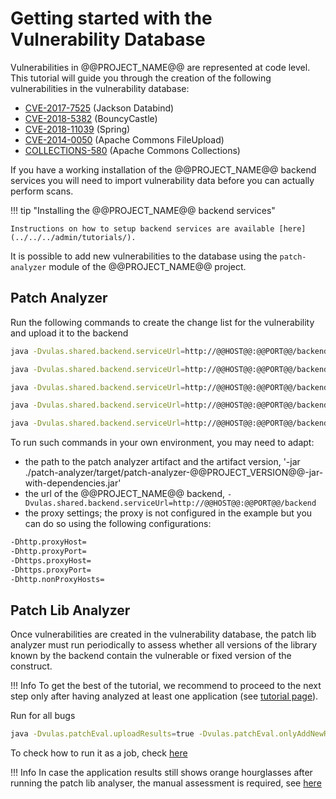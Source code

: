 # Getting started with the Vulnerability Database

Vulnerabilities in @@PROJECT_NAME@@ are represented at code level. This tutorial will guide you through the creation of the following vulnerabilities in the vulnerability database:

- [CVE-2017-7525](https://nvd.nist.gov/vuln/detail/CVE-2017-7525) (Jackson Databind)
- [CVE-2018-5382](https://nvd.nist.gov/vuln/detail/CVE-2018-5382) (BouncyCastle)
- [CVE-2018-11039](https://nvd.nist.gov/vuln/detail/CVE-2018-11039) (Spring)
- [CVE-2014-0050](https://nvd.nist.gov/vuln/detail/CVE-2014-0050) (Apache Commons FileUpload)
- [COLLECTIONS-580](https://issues.jboss.org/browse/JBDS-3560?attachmentViewMode=list&_sscc=t) (Apache Commons Collections)

If you have a working installation of the @@PROJECT_NAME@@ backend services you will need
to import vulnerability data before you can actually perform scans.

!!! tip "Installing the @@PROJECT_NAME@@ backend services"

    Instructions on how to setup backend services are available [here](../../../admin/tutorials/).

It is possible to add new vulnerabilities to the database using the `patch-analyzer` module of the @@PROJECT_NAME@@ project.

## Patch Analyzer

Run the following commands to create the change list for the vulnerability and upload it to the backend

```sh
java -Dvulas.shared.backend.serviceUrl=http://@@HOST@@:@@PORT@@/backend -jar ./patch-analyzer/target/patch-analyzer-@@PROJECT_VERSION@@-jar-with-dependencies.jar com.sap.psr.vulas.PatchAnalyzer -r https://github.com/FasterXML/jackson-databind -b CVE-2017-7525 -e e8f043d1aac9b82eee907e0f0c3abbdea723a935,ddfddfba6414adbecaff99684ef66eebd3a92e92,60d459cedcf079c6106ae7da2ac562bc32dcabe1 -links https://github.com/FasterXML/jackson-databind/issues/1599,https://github.com/FasterXML/jackson-databind/issues/1680,https://github.com/FasterXML/jackson-databind/issues/1737  -descr "When configured to enable default typing, Jackson contained a deserialization vulnerability that could lead to arbitrary code execution. Jackson fixed this vulnerability by blacklisting known 'deserialization gadgets'. This vulnerability solves an incomplete fix for CVE-2017-4995-JK (main description at: https://github.com/FasterXML/jackson-databind/issues/1599 Issues not addressed by the incomplete fix of CVE-2017-4995-JK: https://github.com/FasterXML/jackson-databind/issues/1680 and https://github.com/FasterXML/jackson-databind/issues/1737) " -u

java -Dvulas.shared.backend.serviceUrl=http://@@HOST@@:@@PORT@@/backend -jar ./patch-analyzer/target/patch-analyzer-@@PROJECT_VERSION@@-jar-with-dependencies.jar com.sap.psr.vulas.PatchAnalyzer -r https://github.com/bcgit/bc-java/ -b CVE-2018-5382 -e 81b00861cd5711e85fe8dce2a0e119f684120255 -links https://snyk.io/vuln/SNYK-JAVA-ORGBOUNCYCASTLE-31659,https://www.kb.cert.org/vuls/id/306792 -u

java -Dvulas.shared.backend.serviceUrl=http://@@HOST@@:@@PORT@@/backend -jar ./patch-analyzer/target/patch-analyzer-@@PROJECT_VERSION@@-jar-with-dependencies.jar com.sap.psr.vulas.patcha.PatchAnalyzer -r https://github.com/spring-projects/spring-framework/ -b CVE-2018-11039 -e dac97f1b7dac3e70ff603fb6fc9f205b95dd6b01,f2694a8ed93f1f63f87ce45d0bb638478b426acd -links https://pivotal.io/security/cve-2018-11039,https://jira.spring.io/browse/SPR-16836 -descr "Cross Site Tracing (XST) with Spring Framework. Description: Spring Framework (versions 5.0.x prior to 5.0.7, versions 4.3.x prior to 4.3.18, and older unsupported versions) allow web applications to change the HTTP request method to any HTTP method (including TRACE) using the HiddenHttpMethodFilter in Spring MVC. If an application has a pre-existing XSS vulnerability, a malicious user (or attacker) can use this filter to escalate to an XST (Cross Site Tracing) attack. Affected Pivotal Products and Versions: Spring Framework 5.0 to 5.0.6, Spring Framework 4.3 to 4.3.17, Older unsupported versions are also affected. Mitigation: Users of affected versions should apply the following mitigation: \n 5.0.x users should upgrade to 5.0.7. \n- 4.3.x users should upgrade to 4.3.18. - Older versions should upgrade to a supported branch. \nThere are no other mitigation steps necessary. This attack applies to applications that: \n1/ Use the HiddenHttpMethodFilter (it is enabled by default in Spring Boot). \n2/ Allow HTTP TRACE requests to be handled by the application server. \nThis attack is not exploitable directly because an attacker would have to make a cross-domain request via HTTP POST, which is forbidden by the Same Origin Policy. This is why a pre-existing XSS (Cross Site Scripting) vulnerability in the web application itself is necessary to enable an escalation to XST." -u

java -Dvulas.shared.backend.serviceUrl=http://@@HOST@@:@@PORT@@/backend -jar ./patch-analyzer/target/patch-analyzer-@@PROJECT_VERSION@@-jar-with-dependencies.jar com.sap.psr.vulas.PatchAnalyzer -r https://github.com/apache/commons-fileupload -b CVE-2014-0050 -e c61ff05b3241cb14d989b67209e57aa71540417a -u

java -Dvulas.shared.backend.serviceUrl=http://@@HOST@@:@@PORT@@/backend -jar ./patch-analyzer/target/patch-analyzer-@@PROJECT_VERSION@@-jar-with-dependencies.jar com.sap.psr.vulas.PatchAnalyzer -r https://github.com/apache/commons-collections -b COLLECTIONS-580 -e 3eee44cf63b1ebb0da6925e98b3dcc6ef1e4d610,78d47d4d098ab814a7a00a0b1c81646b27f050cf,e585cd0433ae4cfbc56e58572b9869bd0c86b611,b2b8f4adc557e4ef1ee2fe5e0ab46866c06ec55b,da1a5fe00d79e1840b7e52317933e9eb56e88246,1642b00d67b96de87cad44223efb9ab5b4fb7be5:3_2_X,5ec476b0b756852db865b2e442180f091f8209ee:3_2_X,bce4d022f27a723fa0e0b7484dcbf0afa2dd210a:3_2_X,d9a00134f16d685bea11b2b12de824845e6473e3:3_2_X -descr "Arbitrary remote code execution with InvokerTransformer. With InvokerTransformer serializable collections can be build that execute arbitrary Java code. sun.reflect.annotation.AnnotationInvocationHandler#readObject invokes #entrySet and #get on a deserialized collection. If you have an endpoint that accepts serialized Java objects (JMX, RMI, remote EJB, ...) you can combine the two to create arbitrary remote code execution vulnerability. Fixed in versions 3.2.2, 4.1" -links https://issues.apache.org/jira/browse/COLLECTIONS-580,https://commons.apache.org/proper/commons-collections/security-reports.html -u
```

To run such commands in your own environment, you may need to adapt:

* the path to the patch analyzer artifact and the artifact version, '-jar ./patch-analyzer/target/patch-analyzer-@@PROJECT_VERSION@@-jar-with-dependencies.jar'
* the url of the @@PROJECT_NAME@@ backend, `-Dvulas.shared.backend.serviceUrl=http://@@HOST@@:@@PORT@@/backend`
* the proxy settings; the proxy is not configured in the example but you can do so using the following configurations:

```sh
-Dhttp.proxyHost=
-Dhttp.proxyPort=
-Dhttps.proxyHost=
-Dhttps.proxyPort=
-Dhttp.nonProxyHosts=
```

## Patch Lib Analyzer

Once vulnerabilities are created in the vulnerability database, the patch lib analyzer must run periodically to assess whether all versions of the library known by the backend contain the vulnerable or fixed version of the construct.

!!! Info
	To get the best of the tutorial, we recommend to proceed to the next step only after having analyzed at least one application (see [tutorial page](../../../user/tutorials/)).

Run for all bugs

```sh
java -Dvulas.patchEval.uploadResults=true -Dvulas.patchEval.onlyAddNewResults=true -Dvulas.patchEval.basefolder=<csv_folder> -Dvulas.patchEval.bugId=<comma_separated_list_of_bugs> -Dvulas.shared.cia.serviceUrl=http://@@HOST@@:@@PORT@@/cia -Dvulas.shared.backend.serviceUrl=http://@@HOST@@:@@PORT@@/backend -Xmx6G -Xms6G -jar patch-lib-analyzer-3.0.10-jar-with-dependencies.jar
```

To check how to run it as a job, check [here](../../manuals/patch_lib_analyzer)

!!! Info
	In case the application results still shows orange hourglasses after running the patch lib analyser, the manual assessment is required, see [here](../../manuals/manual_assessment/)
